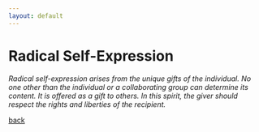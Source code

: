 ```yaml
---
layout: default
---
```


# Radical Self-Expression
_Radical self-expression arises from the unique gifts of the individual. No one other than the individual
or a collaborating group can determine its content. It is offered as a gift to others.
In this spirit, the giver should respect the rights and liberties of the recipient._

[back](./../)
